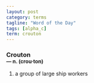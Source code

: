 ```yaml
---
layout: post
category: terms
tagline: "Word of the Day"
tags: [alpha_c]
term: crouton
---
```


<h3>Crouton<br/> <small>&mdash; n. (crou<span>&middot;</span>ton)</small></h3>
<p><ol><li>a group of large ship workers</li>
</ol></p>
